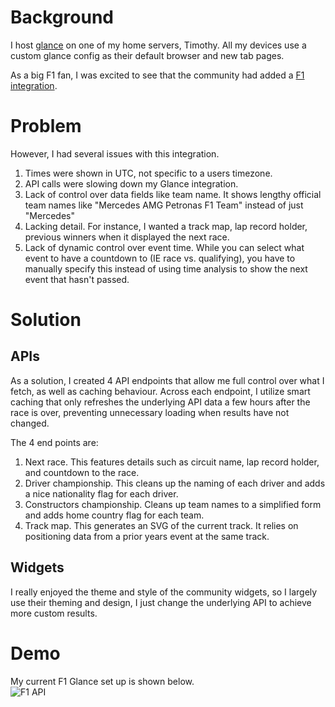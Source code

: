 # Background
I host [glance](https://github.com/glanceapp/glance) on one of my home servers, Timothy. All my devices use a custom glance config as their default browser and new tab pages.

As a big F1 fan, I was excited to see that the community had added a [F1 integration](https://github.com/glanceapp/community-widgets/blob/main/widgets/formula1-widgets-by-abaza738/README.md).

# Problem
However, I had several issues with this integration.
1. Times were shown in UTC, not specific to a users timezone.
2. API calls were slowing down my Glance integration.
3. Lack of control over data fields like team name. It shows lengthy official team names like "Mercedes AMG Petronas F1 Team" instead of just "Mercedes"
4. Lacking detail. For instance, I wanted a track map, lap record holder, previous winners when it displayed the next race.
5. Lack of dynamic control over event time. While you can select what event to have a countdown to (IE race vs. qualifying), you have to manually specify this instead of using time analysis to show the next event that hasn't passed.

# Solution
## APIs
As a solution, I created 4 API endpoints that allow me full control over what I fetch, as well as caching behaviour. Across each endpoint, I utilize smart caching that only refreshes the underlying API data a few hours after the race is over, preventing unnecessary loading when results have not changed.

The 4 end points are:
1. Next race. This features details such as circuit name, lap record holder, and countdown to the race.
2. Driver championship. This cleans up the naming of each driver and adds a nice nationality flag for each driver.
3. Constructors championship. Cleans up team names to a simplified form and adds home country flag for each team.
4. Track map. This generates an SVG of the current track. It relies on positioning data from a prior years event at the same track.

## Widgets
I really enjoyed the theme and style of the community widgets, so I largely use their theming and design, I just change the underlying API to achieve more custom results.

# Demo
My current F1 Glance set up is shown below. 
<br>
![F1 API](https://github.com/user-attachments/assets/f904c6f8-4e0c-4e29-8513-8bd535c5117b)

